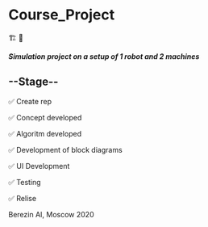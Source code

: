 # Course_Project

:building_construction: :wrench:

___Simulation project on a setup of 1 robot and 2 machines___

## --Stage--	 

:white_check_mark: Create rep   

:white_check_mark: Concept developed

:white_check_mark: Algoritm developed  
 
:white_check_mark: Development of block diagrams

:white_check_mark: UI Development
 
:white_check_mark: Testing

:white_check_mark: Relise

Berezin AI, Moscow 2020


